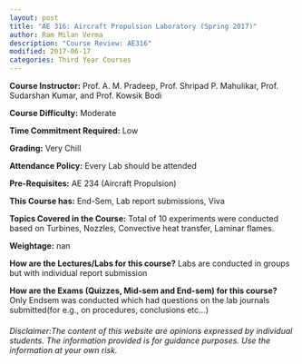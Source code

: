 ```yaml
---
layout: post
title: "AE 316: Aircraft Propulsion Laboratory (Spring 2017)"
author: Ram Milan Verma
description: "Course Review: AE316"
modified: 2017-06-17
categories: Third Year Courses
---
```


**Course Instructor:** Prof.  A. M. Pradeep, Prof.  Shripad P. Mahulikar, Prof.  Sudarshan Kumar, and Prof.  Kowsik Bodi

**Course Difficulty:** Moderate

**Time Commitment Required:** Low

**Grading:** Very Chill

**Attendance Policy:** Every Lab should be attended

**Pre-Requisites:** AE 234 (Aircraft Propulsion)

**This Course has:** End-Sem, Lab report submissions, Viva

**Topics Covered in the Course:**
Total of 10 experiments were conducted based on Turbines, Nozzles, Convective heat transfer, Laminar flames.

**Weightage:**
nan

**How are the Lectures/Labs for this course?**
Labs are conducted in groups but with individual report submission 

**How are the Exams (Quizzes, Mid-sem and End-sem) for this course?**
Only Endsem was conducted which had questions on the lab journals submitted(for e.g., on procedures, conclusions etc...)

###### Disclaimer:The content of this website are opinions expressed by individual students. The information provided is for guidance purposes. Use the information at your own risk.